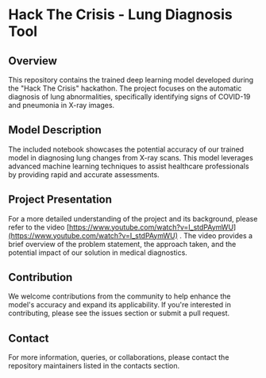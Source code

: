 # Hack The Crisis - Lung Diagnosis Tool

## Overview
This repository contains the trained deep learning model developed during the "Hack The Crisis" hackathon. The project focuses on the automatic diagnosis of lung abnormalities, specifically identifying signs of COVID-19 and pneumonia in X-ray images.

## Model Description
The included notebook showcases the potential accuracy of our trained model in diagnosing lung changes from X-ray scans. This model leverages advanced machine learning techniques to assist healthcare professionals by providing rapid and accurate assessments.

## Project Presentation
For a more detailed understanding of the project and its background, please refer to the video [https://www.youtube.com/watch?v=I_stdPAymWU](https://www.youtube.com/watch?v=I_stdPAymWU)
. The video provides a brief overview of the problem statement, the approach taken, and the potential impact of our solution in medical diagnostics.

## Contribution
We welcome contributions from the community to help enhance the model's accuracy and expand its applicability. If you're interested in contributing, please see the issues section or submit a pull request.

## Contact
For more information, queries, or collaborations, please contact the repository maintainers listed in the contacts section.
